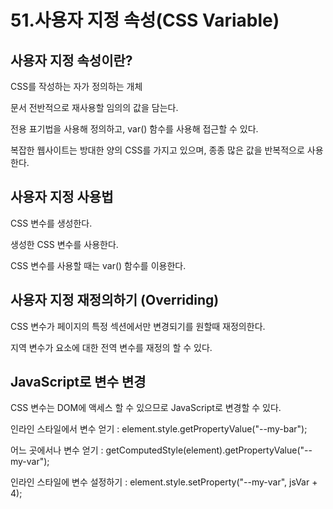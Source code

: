 # 51.사용자 지정 속성(CSS Variable)

## 사용자 지정 속성이란?

CSS를 작성하는 자가 정의하는 개체

문서 전반적으로 재사용할 임의의 값을 담는다.

전용 표기법을 사용해 정의하고, var() 함수를 사용해 접근할 수 있다.

복잡한 웹사이트는 방대한 양의 CSS를 가지고 있으며, 종종 많은 값을 반복적으로 사용한다.

## 사용자 지정 사용법

CSS 변수를 생성한다.

생성한 CSS 변수를 사용한다.

CSS 변수를 사용할 때는 var() 함수를 이용한다.

## 사용자 지정 재정의하기 (Overriding)

CSS 변수가 페이지의 특정 섹션에서만 변경되기를 원할때 재정의한다.

지역 변수가 요소에 대한 전역 변수를 재정의 할 수 있다.

## JavaScript로 변수 변경

CSS 변수는 DOM에 액세스 할 수 있으므로 JavaScript로 변경할 수 있다.

인라인 스타일에서 변수 얻기 : element.style.getPropertyValue("--my-bar");

어느 곳에서나 변수 얻기 : getComputedStyle(element).getPropertyValue("--my-var");

인라인 스타일에 변수 설정하기 : element.style.setProperty("--my-var", jsVar + 4);